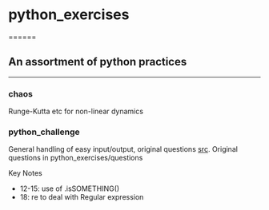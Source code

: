 # python_exercises
======

## An assortment of python practices
------

### chaos
Runge-Kutta etc for non-linear dynamics

### python_challenge
General handling of easy input/output, original questions [src](https://github.com/zhiwehu/Python-programming-exercises). Original questions in python_exercises/questions

Key Notes

* 12-15: use of .isSOMETHING()
* 18: re to deal with Regular expression